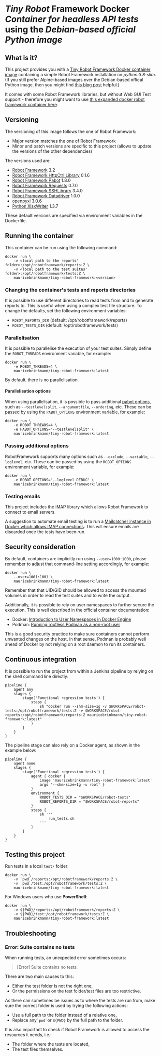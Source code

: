# *Tiny Robot* Framework Docker *Container* _for headless API tests_ using the _Debian-based official Python image_

## What is it?

This project provides you with a [Tiny Robot Framework Docker container image](https://github.com/mauricebrinkmann/tiny-robot-container) containing a simple Robot Framework installation on _python:3.8-slim_.
(If you still prefer Alpine-based images over the Debian-based offical Python image, then you might find [this blog post](https://pythonspeed.com/articles/alpine-docker-python/) helpful.)

It comes with some Robot Framework libraries, but without Web GUI Test support - therefore you might want to use [this expanded docker robot framework container here](https://github.com/mauricebrinkmann/docker-robot-framework).

## Versioning

The versioning of this image follows the one of Robot Framework:

* Major version matches the one of Robot Framework
* Minor and patch versions are specific to this project (allows to update the versions of the other dependencies)

The versions used are:

* [Robot Framework](https://github.com/robotframework/robotframework) 3.2
* [Robot Framework HttpCtrl Library](https://pypi.org/project/robotframework-httpctrl/) 0.1.6
* [Robot Framework Pabot](https://github.com/mkorpela/pabot) 1.8.0
* [Robot Framework Requests](https://github.com/bulkan/robotframework-requests) 0.7.0
* [Robot Framework SSHLibrary](https://github.com/robotframework/SSHLibrary) 3.4.0
* [Robot Framework Datadriver](https://github.com/Snooz82/robotframework-datadriver) 1.0.0
* [openpyxl](https://openpyxl.readthedocs.io/en/stable/index.html) 3.0.6
* [Python XlsxWriter](https://xlsxwriter.readthedocs.io/changes.html) 1.3.7

These default versions are specified via environment variables in the Dockerfile.

## Running the container

This container can be run using the following command:

    docker run \
        -v <local path to the reports' folder>:/opt/robotframework/reports:Z \
        -v <local path to the test suites' folder>:/opt/robotframework/tests:Z \
        mauricebrinkmann/tiny-robot-framework:<version>

### Changing the container's tests and reports directories

It is possible to use different directories to read tests from and to generate reports to. This is useful when using a complex test file structure. To change the defaults, set the following environment variables:

* `ROBOT_REPORTS_DIR` (default: /opt/robotframework/reports)
* `ROBOT_TESTS_DIR` (default: /opt/robotframework/tests)

### Parallelisation

It is possible to parallelise the execution of your test suites. Simply define the `ROBOT_THREADS` environment variable, for example:

    docker run \
        -e ROBOT_THREADS=4 \
        mauricebrinkmann/tiny-robot-framework:latest

By default, there is no parallelisation.

#### Parallelisation options

When using parallelisation, it is possible to pass additional [pabot options](https://github.com/mkorpela/pabot#command-line-options), such as `--testlevelsplit`, `--argumentfile`, `--ordering`, etc. These can be passed by using the `PABOT_OPTIONS` environment variable, for example:

    docker run \
        -e ROBOT_THREADS=4 \
        -e PABOT_OPTIONS="--testlevelsplit" \
        mauricebrinkmann/tiny-robot-framework:latest

### Passing additional options

RobotFramework supports many options such as `--exclude`, `--variable`, `--loglevel`, etc. These can be passed by using the `ROBOT_OPTIONS` environment variable, for example:

    docker run \
        -e ROBOT_OPTIONS="--loglevel DEBUG" \
        mauricebrinkmann/tiny-robot-framework:latest

### Testing emails

This project includes the IMAP library which allows Robot Framework to connect to email servers.

A suggestion to automate email testing is to run a [Mailcatcher instance in Docker which allows IMAP connections](https://github.com/estelora/docker-mailcatcher-imap). This will ensure emails are discarded once the tests have been run.

## Security consideration

By default, containers are implicitly run using `--user=1000:1000`, please remember to adjust that command-line setting accordingly, for example:

    docker run \
        --user=1001:1001 \
        mauricebrinkmann/tiny-robot-framework:latest

Remember that that UID/GID should be allowed to access the mounted volumes in order to read the test suites and to write the output.

Additionally, it is possible to rely on user namespaces to further secure the execution. This is well described in the official container documentation:

* Docker: [Introduction to User Namespaces in Docker Engine](https://success.docker.com/article/introduction-to-user-namespaces-in-docker-engine)
* Podman: [Running rootless Podman as a non-root user](https://www.redhat.com/sysadmin/rootless-podman-makes-sense)

This is a good security practice to make sure containers cannot perform unwanted changes on the host. In that sense, Podman is probably well ahead of Docker by not relying on a root daemon to run its containers.

## Continuous integration

It is possible to run the project from within a Jenkins pipeline by relying on the shell command line directly:

    pipeline {
        agent any
        stages {
            stage('Functional regression tests') {
                steps {
                    sh "docker run --shm-size=1g -v $WORKSPACE/robot-tests:/opt/robotframework/tests:Z -v $WORKSPACE/robot-reports:/opt/robotframework/reports:Z mauricebrinkmann/tiny-robot-framework:latest"
                }
            }
        }
    }

The pipeline stage can also rely on a Docker agent, as shown in the example below:

    pipeline {
        agent none
        stages {
            stage('Functional regression tests') {
                agent { docker {
                    image 'mauricebrinkmann/tiny-robot-framework:latest'
                    args '--shm-size=1g -u root' }
                }
                environment {
                    ROBOT_TESTS_DIR = "$WORKSPACE/robot-tests"
                    ROBOT_REPORTS_DIR = "$WORKSPACE/robot-reports"
                }
                steps {
                    sh '''
                        run_tests.sh
                    '''
                }
            }
        }
    }

## Testing this project

Run tests in a local `test/` folder:

    docker run \
        -v `pwd`/reports:/opt/robotframework/reports:Z \
        -v `pwd`/test:/opt/robotframework/tests:Z \
        mauricebrinkmann/tiny-robot-framework:latest

For Windows users who use **PowerShell**:

    docker run \
        -v ${PWD}/reports:/opt/robotframework/reports:Z \
        -v ${PWD}/test:/opt/robotframework/tests:Z \
        mauricebrinkmann/tiny-robot-framework:latest

## Troubleshooting

### Error: Suite contains no tests

When running tests, an unexpected error sometimes occurs:

> [Error] Suite contains no tests.

There are two main causes to this:
* Either the test folder is not the right one,
* Or the permissions on the test folder/test files are too restrictive.

As there can sometimes be issues as to where the tests are run from, make sure the correct folder is used by trying the following actions:
* Use a full path to the folder instead of a relative one,
* Replace any`` `pwd` ``or `${PWD}` by the full path to the folder.

It is also important to check if Robot Framework is allowed to access the resources it needs, i.e.:
* The folder where the tests are located,
* The test files themselves.